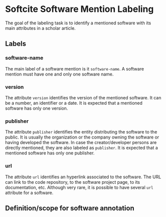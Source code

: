 # Softcite Software Mention Labeling

The goal of the labeling task is to identify a mentioned software with its main attributes in a scholar article. 

## Labels

### software-name

The main label of a software mention is it `software-name`. A software mention must have one and only one software name. 

### version

The attribute `version` identifies the version of the mentioned software. It can be a number, an identifier or a date. It is expected that a mentioned software has only one version. 

### publisher

The attribute `publisher` identifies the entity distributing the software to the public. It is usually the organization or the company owning the software or having developed the software. In case the creator/developer persons are directly mentioned, they are also labeled as `publisher`. It is expected that a mentioned software has only one publisher. 

### url

The attribute `url` identifies an hyperlink associated to the software. The URL can link to the code repository, to the software project page, to its documentation, etc. Although very rare, it is possible to have several `url` attribute for a software. 

## Definition/scope for software annotation

### 



## 





